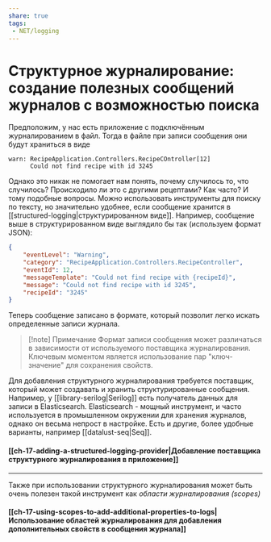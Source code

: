 ```yaml
---
share: true
tags:
 - NET/logging
---
```

# Структурное журналирование: создание полезных сообщений журналов с возможностью поиска
Предположим, у нас есть приложение с подключённым журналированием в файл. Тогда в файле при записи сообщения они будут храниться в виде
```log
warn: RecipeApplication.Controllers.RecipeCOntroller[12]
      Could not find recipe with id 3245
```
Однако это никак не помогает нам понять, почему случилось то, что случилось? Происходило ли это с другими рецептами? Как часто? И тому подобные вопросы.
Можно использовать инструменты для поиску по тексту, но значительно удобнее, если сообщение хранится в [[structured-logging|структурированном виде]]. Например, сообщение выше в структурированном виде выглядило бы так (используем формат JSON):
```json
{
	"eventLevel": "Warning",
	"category": "RecipeApplication.Controllers.RecipeController",
	"eventId": 12,
	"messageTemplate": "Could not find recipe with {recipeId}",
	"message": "Could not find recipe with id 3245",
	"recipeId": "3245"
}
```
Теперь сообщение записано в формате, который позволит легко искать определенные записи журнала.
> [!note] Примечание
> Формат записи сообщения может различаться в зависимости от используемого поставщика журналирования. Ключевым моментом является использование пар "ключ-значение" для сохранения свойств.

Для добавления структурного журналирования требуется поставщик, который может создавать и хранить структурированные сообщения. Например, у [[library-serilog|Serilog]] есть получатель данных для записи в Elasticsearch.
Elasticsearch - мощный инструмент, и часто используется в промышленном окружении для хранения журналов, однако он весьма непрост в настройке. Есть и другие, более удобные варианты, например [[datalust-seq|Seq]].
#### [[ch-17-adding-a-structured-logging-provider|Добавление поставщика структурного журналирования в приложение]]

---
Также при использовании структурного журналирования может быть очень полезен такой инструмент как *области журналирования (scopes)*
#### [[ch-17-using-scopes-to-add-additional-properties-to-logs|Использование областей журналирования для добавления дополнительных свойств в сообщения журнала]]